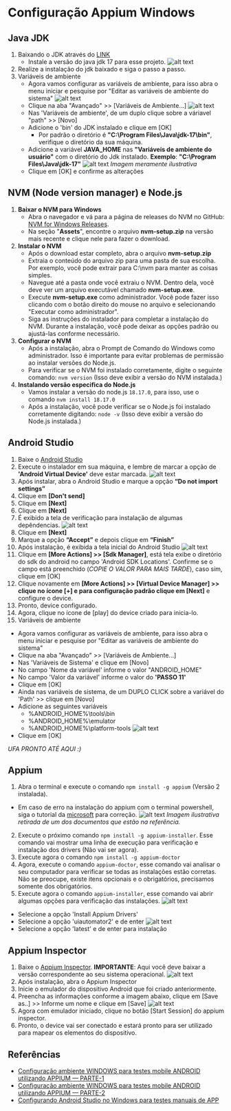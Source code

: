 # Configuração Appium Windows

## Java JDK

1. Baixando o JDK através do [LINK](https://www.oracle.com/br/java/technologies/downloads/#jdk17-windows)
   - Instale a versão do java jdk 17 para esse projeto.  ![alt text](./img/jdk-windows.png)
2. Realize a instalação do jdk baixado e siga o passo a passo.
3. Variáveis de ambiente
   - Agora vamos configurar as variáveis de ambiente, para isso abra o menu iniciar e pesquise por "Editar as variáveis de ambiente do sistema"
   ![alt text](./img/variavel-ambiente-01.png)
   - Clique na aba "Avançado" >> [Variáveis de Ambiente...]
   ![alt text](./img/variavel-ambiente-02.png)
   - Nas 'Variáveis de ambiente', de um duplo clique sobre a váriavel "path" >> [Novo]
   - Adicione o 'bin' do JDK instalado e clique em [OK]
     - Por padrão o diretório é **"C:\Program Files\Java\jdk-17\bin"**, verifique o diretório da sua máquina.
   - Adicione a variável **JAVA_HOME** nas **"Variáveis de ambiente do usuário"** com o diretório do Jdk instalado. **Exemplo**: **"C:\Program Files\Java\jdk-17"**
    ![alt text](./img/variavel-ambiente-03.png)
    *Imagem meramente ilustrativa*
   - Clique em [OK] e confirme as alterações

## NVM (Node version manager) e Node.js

1. **Baixar o NVM para Windows**
   - Abra o navegador e vá para a página de releases do NVM no GitHub: [NVM for Windows Releases](https://github.com/coreybutler/nvm-windows/releases).
   - Na seção "**Assets**", encontre o arquivo **nvm-setup.zip** na versão mais recente e clique nele para fazer o download.
2. **Instalar o NVM**
   - Após o download estar completo, abra o arquivo **nvm-setup.zip**
   - Extraia o conteúdo do arquivo zip para uma pasta de sua escolha. Por exemplo, você pode extrair para C:\nvm para manter as coisas simples.
   - Navegue até a pasta onde você extraiu o NVM. Dentro dela, você deve ver um arquivo executável chamado **nvm-setup.exe**.
   - Execute **nvm-setup.exe** como administrador. Você pode fazer isso clicando com o botão direito do mouse no arquivo e selecionando "Executar como administrador".
   - Siga as instruções do instalador para completar a instalação do NVM. Durante a instalação, você pode deixar as opções padrão ou ajustá-las conforme necessário.
3. **Configurar o NVM**
   - Após a instalação, abra o Prompt de Comando do Windows como administrador. Isso é importante para evitar problemas de permissão ao instalar versões do Node.js.
   - Para verificar se o NVM foi instalado corretamente, digite o seguinte comando: ``nvm version`` (Isso deve exibir a versão do NVM instalada.)
4. **Instalando versão especifica do Node.js**
   - Vamos instalar a versão do node.js ``18.17.0``, para isso, use o comando ``nvm install 18.17.0``
   - Após a instalação, você pode verificar se o Node.js foi instalado corretamente digitando: ``node -v`` (Isso deve exibir a versão do Node.js instalada.)

## Android Studio

1. Baixe o [Android Studio](https://developer.android.com/studio?hl=pt-br)
2. Execute o instalador em sua máquina, e lembre de marcar a opção de **'Android Virtual Device'** deve estar marcada.
![alt text](./img/android-studio-01.png)
3. Após instalar, abra o Android Studio e marque a opção **“Do not import settings”**
4. Clique em **[Don't send]**
5. Clique em **[Next]**
6. Clique em **[Next]**
7. É exibido a tela de verificação para instalação de algumas depêndencias.
![alt text](./img/android-studio-02.png)
8. Clique em **[Next]**
9. Marque a opção **“Accept”** e depois clique em **“Finish”**
10. Após instalação, é exibida a tela inicial do Android Studio
![alt text](./img/android-studio-03.png)
11. Clique em **[More Actions] >> [Sdk Manager]**, está tela exibe o diretório do sdk do android no campo 'Android SDK Locations'. Confirme se o campo está preenchido (*COPIE O VALOR PARA MAIS TARDE*), caso sim, clique em [OK]
12. Clique novamente em **[More Actions] >> [Virtual Device Manager] >> clique no ícone [+] e para configuração padrão clique em [Next]** e configure o device.
13. Pronto, device configurado. 
14. Agora, clique no ícone de [play] do device criado para inicia-lo.
15. Variáveis de ambiente
  - Agora vamos configurar as variáveis de ambiente, para isso abra o menu iniciar e pesquise por "Editar as variáveis de ambiente do sistema"
  - Clique na aba "Avançado" >> [Variáveis de Ambiente...]
  - Nas 'Variáveis de Sistema' e clique em [Novo]
  - No campo 'Nome da variável' informe o valor "ANDROID_HOME"
  - No campo 'Valor da variável' informe o valor do **'PASSO 11'**
  - Clique em [OK]
  - Ainda nas variáveis de sistema, de um DUPLO CLICK sobre a variável do 'Path' >> clique em [Novo]
  - Adicione as seguintes variáveis
    - %ANDROID_HOME%\tools\bin
    - %ANDROID_HOME%\emulator
    - %ANDROID_HOME%\platform-tools
    ![alt text](./img/android-studio-04.png)
  - Clique em [OK]

*UFA PRONTO ATÉ AQUI :)*

## Appium

1. Abra o terminal e execute o comando ``npm install -g appium`` (Versão 2 instalada).
  - Em caso de erro na instalação do appium com o terminal powershell, siga o tutorial da [microsoft](https://learn.microsoft.com/pt-br/powershell/module/microsoft.powershell.core/about/about_execution_policies?view=powershell-7.4) para correção.
  ![alt text](./img/appium-01.png)
  *Imagem ilustrativa retirada de um dos documentos que estão na referência.*
2. Execute o próximo comando ``npm install -g appium-installer``. Esse comando vai mostrar uma linha de execução para verificação e instalação dos drivers (Não vai ser agora).
3. Execute agora o comando ``npm install -g appium-doctor``
4. Agora, execute o comando ``appium-doctor``, esse comando vai analisar o seu computador para verificar se todas as instalações estão corretas. Não se preocupe, existe itens opcionais e o obrigatórios, precisamos somente dos obrigatórios.
5. Execute agora o comando ``appium-installer``, esse comando vai abrir algumas opções para verificação das instalações.
   ![alt text](./img/appium-02.png)
  - Selecione a opção 'Install Appium Drivers'
  - Selecione a opção 'uiautomator2' e de enter
  ![alt text](./img/appium-03.png)
  - Selecione a opção 'latest' e de enter para instalação

## Appium Inspector

1. Baixe o [Appium Inspector](https://github.com/appium/appium-inspector/releases). **IMPORTANTE**: Aqui você deve baixar a versão correspondente ao seu sistema operacional.
![alt text](./img/appium-inspector-01.png)
2. Após instalação, abra o Appium Inspector
3. Inicie o emulador do dispositivo Android que foi criado anteriormente.
4. Preencha as informações conforme a imagem abaixo, clique em [Save as..] >> Informe um nome e clique em [Save]
![alt text](./img/appium-inspector-02.png)
5. Agora com emulador iniciado, clique no botão [Start Session] do appium inspector.
6. Pronto, o device vai ser conectado e estará pronto para ser utilizado para mapear os elementos do dispositivo.

## Referências

- [Configuração ambiente WINDOWS para testes mobile ANDROID utilizando APPIUM — PARTE-1](https://medium.com/@adrianoaluizi/configura%C3%A7%C3%A3o-ambiente-windows-para-testes-mobile-android-utilizando-appium-parte-1-a126c409c6d0)
- [Configuração ambiente WINDOWS para testes mobile ANDROID utilizando APPIUM — PARTE-2](https://medium.com/@adrianoaluizi/configura%C3%A7%C3%A3o-ambiente-windows-para-testes-mobile-android-utilizando-appium-parte-2-3c966ec814b2)
- [Configurando Android Studio no Windows para testes manuais de APP](https://pt.linkedin.com/pulse/configurando-android-studio-windows-para-testes-de-martins-faria)